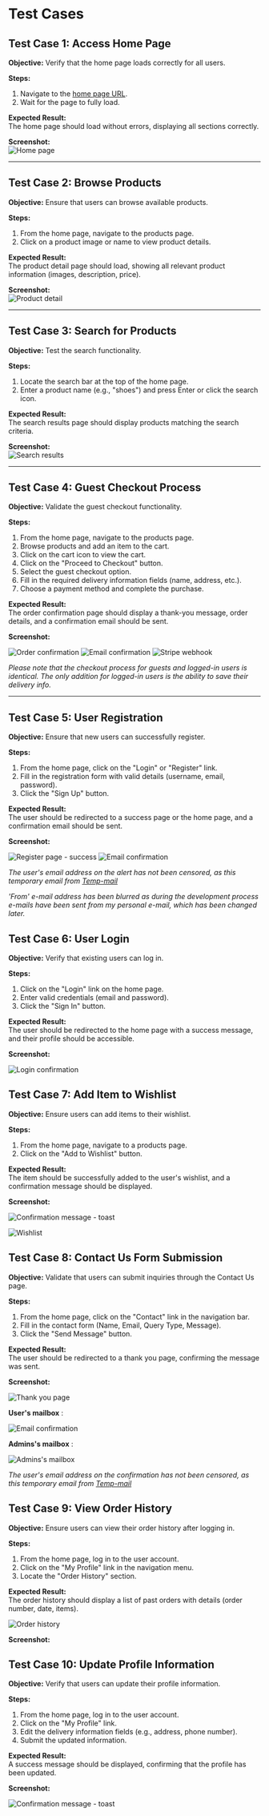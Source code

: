 # Test Cases

## Test Case 1: Access Home Page
**Objective:** Verify that the home page loads correctly for all users.

**Steps:**
1. Navigate to the [home page URL](http://gamers-vault-72a0e73da873.herokuapp.com/).
2. Wait for the page to fully load.

**Expected Result:**  
The home page should load without errors, displaying all sections correctly.

**Screenshot:**  
![Home page](/docs/images/test-case-1-results.png)

<hr>

## Test Case 2: Browse Products
**Objective:** Ensure that users can browse available products.

**Steps:**
1. From the home page, navigate to the products page.
2. Click on a product image or name to view product details.

**Expected Result:**  
The product detail page should load, showing all relevant product information (images, description, price).

**Screenshot:**  
![Product detail](/docs/images/product-detail-desktop.png)

<hr>

## Test Case 3: Search for Products
**Objective:** Test the search functionality.

**Steps:**
1. Locate the search bar at the top of the home page.
2. Enter a product name (e.g., "shoes") and press Enter or click the search icon.

**Expected Result:**  
The search results page should display products matching the search criteria.

**Screenshot:**  
![Search results](/docs/images/test-case-3-results.PNG)

<hr>

## Test Case 4: Guest Checkout Process
**Objective:** Validate the guest checkout functionality.

**Steps:**
1. From the home page, navigate to the products page.
2. Browse products and add an item to the cart.
3. Click on the cart icon to view the cart.
4. Click on the "Proceed to Checkout" button.
5. Select the guest checkout option.
6. Fill in the required delivery information fields (name, address, etc.).
7. Choose a payment method and complete the purchase.

**Expected Result:**  
The order confirmation page should display a thank-you message, order details, and a confirmation email should be sent.

**Screenshot:**  

![Order confirmation](/docs/images/order-confirmation.png)
![Email confirmation](/docs/images/test-case-4-results.png)
![Stripe webhook](/docs/images/webhook.PNG)

*Please note that the checkout process for guests and logged-in users is identical. The only addition for logged-in users is the ability to save their delivery info.*

<hr>

## Test Case 5: User Registration
**Objective:** Ensure that new users can successfully register.

**Steps:**
1. From the home page, click on the "Login" or "Register" link.
2. Fill in the registration form with valid details (username, email, password).
3. Click the "Sign Up" button.

**Expected Result:**  
The user should be redirected to a success page or the home page, and a confirmation email should be sent.

**Screenshot:**  

![Register page - success ](/docs/images/test-case-5-results-register.PNG)
![Email confirmation](/docs/images/test-case-5-resluts-email.png)


*The user's email address on the alert has not been censored, as this temporary email from [Temp-mail](https://temp-mail.org/en/)*

*'From' e-mail address has been blurred as during the development process e-mails have been sent from my personal e-mail, which has been changed later.*

## Test Case 6: User Login
**Objective:** Verify that existing users can log in.

**Steps:**
1. Click on the "Login" link on the home page.
2. Enter valid credentials (email and password).
3. Click the "Sign In" button.

**Expected Result:**  
The user should be redirected to the home page with a success message, and their profile should be accessible.

**Screenshot:**  

![Login confirmation](/docs/images/test-case-6-results.PNG)

## Test Case 7: Add Item to Wishlist
**Objective:** Ensure users can add items to their wishlist.

**Steps:**
1. From the home page, navigate to a products page.
2. Click on the "Add to Wishlist" button.

**Expected Result:**  
The item should be successfully added to the user's wishlist, and a confirmation message should be displayed.

**Screenshot:**  

![Confirmation message - toast](/docs/images/test-case-7-results-message.PNG)

![Wishlist](/docs/images/test-case-7-results-wishlist.PNG)

## Test Case 8: Contact Us Form Submission
**Objective:** Validate that users can submit inquiries through the Contact Us page.

**Steps:**
1. From the home page, click on the "Contact" link in the navigation bar.
2. Fill in the contact form (Name, Email, Query Type, Message).
3. Click the "Send Message" button.

**Expected Result:**  
The user should be redirected to a thank you page, confirming the message was sent.

**Screenshot:**  

![Thank you page](/docs/images/test-case-8-results-thankyou-page.PNG)

**User's mailbox** :

![Email confirmation](/docs/images/test-case-8-results-email.png)


**Admins's mailbox** :

![Admins's mailbox](/docs/images/contact-confirmation-admin.png)

*The user's email address on the confirmation has not been censored, as this temporary email from [Temp-mail](https://temp-mail.org/en/)*

## Test Case 9: View Order History
**Objective:** Ensure users can view their order history after logging in.

**Steps:**
1. From the home page, log in to the user account.
2. Click on the "My Profile" link in the navigation menu.
3. Locate the "Order History" section.

**Expected Result:**  
The order history should display a list of past orders with details (order number, date, items).

![Order history](/docs/images/order-history.png)

**Screenshot:**  

## Test Case 10: Update Profile Information
**Objective:** Verify that users can update their profile information.

**Steps:**
1. From the home page, log in to the user account.
2. Click on the "My Profile" link.
3. Edit the delivery information fields (e.g., address, phone number).
4. Submit the updated information.

**Expected Result:**  
A success message should be displayed, confirming that the profile has been updated.

**Screenshot:**  

![Confirmation message - toast](/docs/images/test-case-10-results.PNG)
